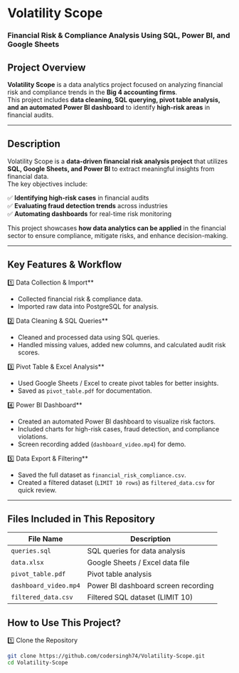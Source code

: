 #  Volatility Scope
### Financial Risk & Compliance Analysis Using SQL, Power BI, and Google Sheets  

##  Project Overview  
**Volatility Scope** is a data analytics project focused on analyzing financial risk and compliance trends in the **Big 4 accounting firms**.  
This project includes **data cleaning, SQL querying, pivot table analysis, and an automated Power BI dashboard** to identify **high-risk areas** in financial audits.  

---

##  Description  
Volatility Scope is a **data-driven financial risk analysis project** that utilizes **SQL, Google Sheets, and Power BI** to extract meaningful insights from financial data.  
The key objectives include:  

✅ **Identifying high-risk cases** in financial audits   
✅ **Evaluating fraud detection trends** across industries  
✅ **Automating dashboards** for real-time risk monitoring  

This project showcases **how data analytics can be applied** in the financial sector to ensure compliance, mitigate risks, and enhance decision-making.  

---

## Key Features & Workflow  

1️⃣  Data Collection & Import**  
   - Collected financial risk & compliance data.  
   - Imported raw data into PostgreSQL for analysis.  

2️⃣  Data Cleaning & SQL Queries**  
   - Cleaned and processed data using SQL queries.  
   - Handled missing values, added new columns, and calculated audit risk scores.  

3️⃣  Pivot Table & Excel Analysis**  
   - Used Google Sheets / Excel to create pivot tables for better insights.  
   - Saved as `pivot_table.pdf` for documentation.  

4️⃣  Power BI Dashboard**  
   - Created an automated Power BI dashboard to visualize risk factors.  
   - Included charts for high-risk cases, fraud detection, and compliance violations.  
   - Screen recording added (`dashboard_video.mp4`) for demo.  

5️⃣  Data Export & Filtering**  
   - Saved the full dataset as `financial_risk_compliance.csv`.  
   - Created a filtered dataset (`LIMIT 10 rows`) as `filtered_data.csv` for quick review.  

---

##  Files Included in This Repository  

| File Name                   | Description |
|-----------------------------|-------------|
| `queries.sql`               | SQL queries for data analysis |
| `data.xlsx`                 | Google Sheets / Excel data file |
| `pivot_table.pdf`           | Pivot table analysis |
| `dashboard_video.mp4`       | Power BI dashboard screen recording |
| `filtered_data.csv`         | Filtered SQL dataset (LIMIT 10) |


## How to Use This Project?  
1️⃣  Clone the Repository 
   ```sh
   git clone https://github.com/codersingh74/Volatility-Scope.git
   cd Volatility-Scope
 
